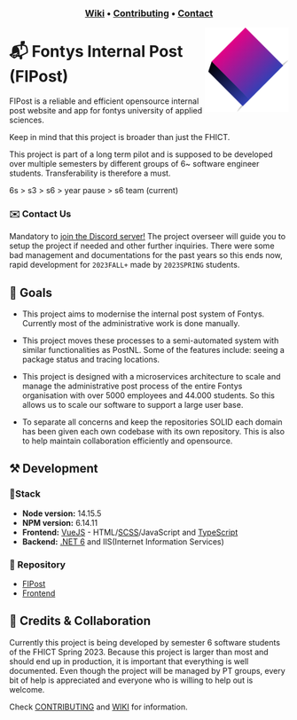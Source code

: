 <h3 align="middle">
<a href="https://github.com/FontysIPost/FIPost/wiki">Wiki</a>
<a>•</a>
<a href="https://github.com/FontysIPost/FIPost/blob/dev/.github/CONTRIBUTING.md">Contributing</a>
<a>•</a>
<a href="https://discord.gg/3xFK8ZAA3d">Contact</a>
</h3>

<img align="right" width="30%" src="https://github.com/FontysIPost/FIPost/blob/master/resources/logo.png"></img>

# 📬 Fontys Internal Post (FIPost)

FIPost is a reliable and efficient opensource internal post website and app for fontys university of applied sciences.

Keep in mind that this project is broader than just the FHICT.

This project is part of a long term pilot and is supposed to be developed over multiple semesters
by different groups of 6~ software engineer students. Transferability is therefore a must.

6s > s3 > s6 > year pause > s6 team (current)

### ✉️ Contact Us
Mandatory to [join the Discord server!](https://discord.gg/3xFK8ZAA3d) The project overseer will guide you to setup the project if needed and other further inquiries.
There were some bad management and documentations for the past years so this ends now, rapid development for `2023FALL+` made by `2023SPRING` students.

## 🎯 Goals

* This project aims to modernise the internal post system of Fontys. Currently most of the administrative work is done manually.

* This project moves these processes to a semi-automated system with similar functionalities as PostNL.
  Some of the features include: seeing a package status and tracing locations.

* This project is designed with a microservices architecture to scale and manage the administrative post process of the entire Fontys organisation
  with over 5000 employees and 44.000 students. So this allows us to scale our software to support a large user base.

* To separate all concerns and keep the repositories SOLID each domain has been given each own codebase with its own repository.
  This is also to help maintain collaboration efficiently and opensource.

## ⚒️ Development
### 📐Stack
- **Node version:** 14.15.5
- **NPM version:** 6.14.11
- **Frontend:** [VueJS](https://vuejs.org/guide/introduction.html) - HTML/[SCSS](https://sass-lang.com/documentation/syntax)/JavaScript and [TypeScript](https://www.typescriptlang.org/docs/)
- **Backend:** [.NET 6](https://dotnet.microsoft.com/en-us/download/dotnet/thank-you/runtime-aspnetcore-6.0.0-windows-x64-installer) and IIS(Internet Information Services)

### 📁 Repository
- [FIPost](https://github.com/FontysIPost/FIPost)  
- [Frontend](https://github.com/FontysIPost/Frontend)
## 🤝 Credits & Collaboration

Currently this project is being developed by semester 6 software students of the FHICT Spring 2023.
Because this project is larger than most and should end up in production,
it is important that everything is well documented. Even though the project will be managed by PT groups,
every bit of help is appreciated and everyone who is willing to help out is welcome.

Check [CONTRIBUTING](https://github.com/FontysIPost/FIPost/blob/dev/.github/CONTRIBUTING.md) and [WIKI](https://github.com/FontysIPost/FIPost) for information.

